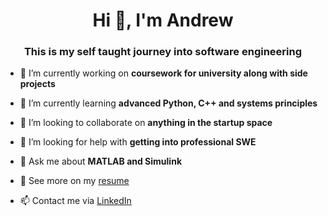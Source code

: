 <h1 align="center">Hi 👋, I'm Andrew</h1>
<h3 align="center">This is my self taught journey into software engineering</h3>

- 🔭 I’m currently working on **coursework for university along with side projects**

- 🌱 I’m currently learning **advanced Python, C++ and systems principles**

- 👯 I’m looking to collaborate on **anything in the startup space**

- 🤝 I’m looking for help with **getting into professional SWE**

- 💬 Ask me about **MATLAB and Simulink**

- 📄 See more on my <a href="https://mazalkov.co.uk/resume.pdf" target="_blank">resume</a>

- 📫 Contact me via <a href="https://linkedin.com/in/mazalkov" target="_blank">LinkedIn</a>
